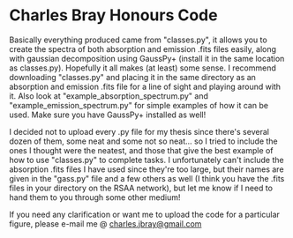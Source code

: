 # Charles Bray Honours Code

Basically everything produced came from "classes.py", it allows you to create the spectra of both absorption and emission .fits files easily, along
 with gaussian decomposition using GaussPy+ (install it in the same location as classes.py). Hopefully it all makes (at least) some sense. I recommend downloading "classes.py"
 and placing it in the same directory as an absorption and emission .fits file for a line of sight and playing around with it. Also look at "example_absorption_spectrum.py" and
 "example_emission_spectrum.py" for simple examples of how it can be used. Make sure you have GaussPy+ installed as well!
 
I decided not to upload every .py file for my thesis since there's several dozen of them, some neat and some not so neat... so I tried to include the ones I thought were the neatest, and those that give the best example of how to use "classes.py" to complete tasks. I unfortunately can't include the absorption .fits files I have used since they're too large, but their names are given in the "gass.py" file and a few others as well (I think you have the .fits files in your directory on the RSAA network), but let me know if I need to hand them to you through some other medium!

If you need any clarification or want me to upload the code for a particular figure, please e-mail me @ charles.jbray@gmail.com
